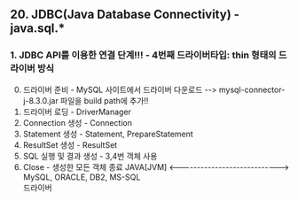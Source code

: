 ## 20. JDBC(Java Database Connectivity) - java.sql.*

### 1. JDBC API를 이용한 연결 단계!!! - 4번째 드라이버타입: thin 형태의 드라이버 방식
0. 드라이버 준비 - MySQL 사이트에서 드라이버 다운로드
   --> mysql-connector-j-8.3.0.jar 파일을 build path에 추가!!
1. 드라이버 로딩  - DriverManager
2. Connection 생성 - Connection
3. Statement 생성 - Statement, PrepareStatement
4. ResultSet 생성 - ResultSet
5. SQL 실행 및 결과 생성 - 3,4번 객체 사용
6. Close - 생성한 모든 객체 종료
		JAVA[JVM]  <---------------------------->  MySQL, ORACLE, DB2, MS-SQL<br>
						드라이버
